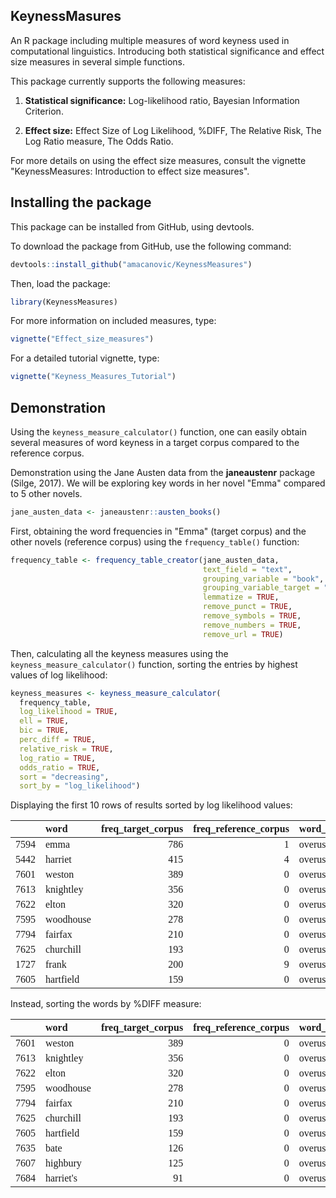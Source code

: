 
## KeynessMasures



An R package including multiple measures of word keyness used in computational
linguistics. Introducing both statistical significance and effect size
measures in several simple functions.


This package currently supports the following measures:

1.  **Statistical significance:** Log-likelihood ratio, Bayesian Information Criterion.

2.  **Effect size:** Effect Size of Log Likelihood, %DIFF, The Relative Risk,
The Log Ratio measure, The Odds Ratio.

For more details on using the effect size measures, consult the vignette 
"KeynessMeasures: Introduction to effect size measures". 

## Installing the package

This package can be installed from GitHub, using devtools. 

To download the package from GitHub, use the following command:

```r
devtools::install_github("amacanovic/KeynessMeasures")
```

Then, load the package:

```r
library(KeynessMeasures)
```

For more information on included measures, type:

```r
vignette("Effect_size_measures")
```

For a detailed tutorial vignette, type:

```r
vignette("Keyness_Measures_Tutorial")
```


## Demonstration

Using the `keyness_measure_calculator()` function, one can easily obtain
several measures of word keyness in a target corpus compared to the 
reference corpus.

Demonstration using the Jane Austen data from the **janeaustenr** package (Silge, 2017).
We will be exploring key words in her novel "Emma" compared to 5 other novels.

```r
jane_austen_data <- janeaustenr::austen_books()
```

First, obtaining the word frequencies in "Emma" (target corpus) and the other
novels (reference corpus) using the `frequency_table()` function:

```r
frequency_table <- frequency_table_creator(jane_austen_data,
                                           text_field = "text",
                                           grouping_variable = "book",
                                           grouping_variable_target = "Emma",
                                           lemmatize = TRUE,
                                           remove_punct = TRUE,
                                           remove_symbols = TRUE,
                                           remove_numbers = TRUE,
                                           remove_url = TRUE)
```

Then, calculating all the keyness measures using the `keyness_measure_calculator()` function,
sorting the entries by highest values of log likelihood:


```r
keyness_measures <- keyness_measure_calculator(
  frequency_table,
  log_likelihood = TRUE,
  ell = TRUE,
  bic = TRUE,
  perc_diff = TRUE,
  relative_risk = TRUE,
  log_ratio = TRUE,
  odds_ratio = TRUE,
  sort = "decreasing",
  sort_by = "log_likelihood")
```

Displaying the first 10 rows of results sorted by log likelihood values:
<table class=" lightable-classic" style="font-family: Cambria; width: auto !important; margin-left: auto; margin-right: auto;">
 <thead>
  <tr>
   <th style="text-align:left;">   </th>
   <th style="text-align:left;"> word </th>
   <th style="text-align:right;"> freq_target_corpus </th>
   <th style="text-align:right;"> freq_reference_corpus </th>
   <th style="text-align:left;"> word_use </th>
   <th style="text-align:right;"> log_likelihood </th>
   <th style="text-align:right;"> ell </th>
   <th style="text-align:right;"> bic </th>
   <th style="text-align:right;"> perc_diff </th>
   <th style="text-align:right;"> relative_risk </th>
   <th style="text-align:right;"> log_ratio </th>
   <th style="text-align:right;"> odds_ratio </th>
  </tr>
 </thead>
<tbody>
  <tr>
   <td style="text-align:left;"> 7594 </td>
   <td style="text-align:left;"> emma </td>
   <td style="text-align:right;"> 786 </td>
   <td style="text-align:right;"> 1 </td>
   <td style="text-align:left;"> overuse </td>
   <td style="text-align:right;"> 2350.3189 </td>
   <td style="text-align:right;"> 0.0006281 </td>
   <td style="text-align:right;"> 2336.8255 </td>
   <td style="text-align:right;"> 2.751670e+05 </td>
   <td style="text-align:right;"> 2752.6701 </td>
   <td style="text-align:right;"> 11.426616 </td>
   <td style="text-align:right;"> 2766.17371 </td>
  </tr>
  <tr>
   <td style="text-align:left;"> 5442 </td>
   <td style="text-align:left;"> harriet </td>
   <td style="text-align:right;"> 415 </td>
   <td style="text-align:right;"> 4 </td>
   <td style="text-align:left;"> overuse </td>
   <td style="text-align:right;"> 1205.6112 </td>
   <td style="text-align:right;"> 0.0003670 </td>
   <td style="text-align:right;"> 1192.1178 </td>
   <td style="text-align:right;"> 3.623455e+04 </td>
   <td style="text-align:right;"> 363.3455 </td>
   <td style="text-align:right;"> 8.505198 </td>
   <td style="text-align:right;"> 364.28214 </td>
  </tr>
  <tr>
   <td style="text-align:left;"> 7601 </td>
   <td style="text-align:left;"> weston </td>
   <td style="text-align:right;"> 389 </td>
   <td style="text-align:right;"> 0 </td>
   <td style="text-align:left;"> overuse </td>
   <td style="text-align:right;"> 1170.5395 </td>
   <td style="text-align:right;"> 0.0003623 </td>
   <td style="text-align:right;"> 1157.0461 </td>
   <td style="text-align:right;"> 2.416870e+17 </td>
   <td style="text-align:right;"> Inf </td>
   <td style="text-align:right;"> 11.411857 </td>
   <td style="text-align:right;"> Inf </td>
  </tr>
  <tr>
   <td style="text-align:left;"> 7613 </td>
   <td style="text-align:left;"> knightley </td>
   <td style="text-align:right;"> 356 </td>
   <td style="text-align:right;"> 0 </td>
   <td style="text-align:left;"> overuse </td>
   <td style="text-align:right;"> 1071.2392 </td>
   <td style="text-align:right;"> 0.0003383 </td>
   <td style="text-align:right;"> 1057.7458 </td>
   <td style="text-align:right;"> 2.211840e+17 </td>
   <td style="text-align:right;"> Inf </td>
   <td style="text-align:right;"> 11.283964 </td>
   <td style="text-align:right;"> Inf </td>
  </tr>
  <tr>
   <td style="text-align:left;"> 7622 </td>
   <td style="text-align:left;"> elton </td>
   <td style="text-align:right;"> 320 </td>
   <td style="text-align:right;"> 0 </td>
   <td style="text-align:left;"> overuse </td>
   <td style="text-align:right;"> 962.9117 </td>
   <td style="text-align:right;"> 0.0003117 </td>
   <td style="text-align:right;"> 949.4183 </td>
   <td style="text-align:right;"> 1.988170e+17 </td>
   <td style="text-align:right;"> Inf </td>
   <td style="text-align:right;"> 11.130159 </td>
   <td style="text-align:right;"> Inf </td>
  </tr>
  <tr>
   <td style="text-align:left;"> 7595 </td>
   <td style="text-align:left;"> woodhouse </td>
   <td style="text-align:right;"> 278 </td>
   <td style="text-align:right;"> 0 </td>
   <td style="text-align:left;"> overuse </td>
   <td style="text-align:right;"> 836.5295 </td>
   <td style="text-align:right;"> 0.0002800 </td>
   <td style="text-align:right;"> 823.0361 </td>
   <td style="text-align:right;"> 1.727223e+17 </td>
   <td style="text-align:right;"> Inf </td>
   <td style="text-align:right;"> 10.927172 </td>
   <td style="text-align:right;"> Inf </td>
  </tr>
  <tr>
   <td style="text-align:left;"> 7794 </td>
   <td style="text-align:left;"> fairfax </td>
   <td style="text-align:right;"> 210 </td>
   <td style="text-align:right;"> 0 </td>
   <td style="text-align:left;"> overuse </td>
   <td style="text-align:right;"> 631.9108 </td>
   <td style="text-align:right;"> 0.0002269 </td>
   <td style="text-align:right;"> 618.4174 </td>
   <td style="text-align:right;"> 1.304737e+17 </td>
   <td style="text-align:right;"> Inf </td>
   <td style="text-align:right;"> 10.522476 </td>
   <td style="text-align:right;"> Inf </td>
  </tr>
  <tr>
   <td style="text-align:left;"> 7625 </td>
   <td style="text-align:left;"> churchill </td>
   <td style="text-align:right;"> 193 </td>
   <td style="text-align:right;"> 0 </td>
   <td style="text-align:left;"> overuse </td>
   <td style="text-align:right;"> 580.7561 </td>
   <td style="text-align:right;"> 0.0002133 </td>
   <td style="text-align:right;"> 567.2627 </td>
   <td style="text-align:right;"> 1.199115e+17 </td>
   <td style="text-align:right;"> Inf </td>
   <td style="text-align:right;"> 10.400688 </td>
   <td style="text-align:right;"> Inf </td>
  </tr>
  <tr>
   <td style="text-align:left;"> 1727 </td>
   <td style="text-align:left;"> frank </td>
   <td style="text-align:right;"> 200 </td>
   <td style="text-align:right;"> 9 </td>
   <td style="text-align:left;"> overuse </td>
   <td style="text-align:right;"> 532.1223 </td>
   <td style="text-align:right;"> 0.0001913 </td>
   <td style="text-align:right;"> 518.6289 </td>
   <td style="text-align:right;"> 7.682500e+03 </td>
   <td style="text-align:right;"> 77.8250 </td>
   <td style="text-align:right;"> 6.282162 </td>
   <td style="text-align:right;"> 77.92058 </td>
  </tr>
  <tr>
   <td style="text-align:left;"> 7605 </td>
   <td style="text-align:left;"> hartfield </td>
   <td style="text-align:right;"> 159 </td>
   <td style="text-align:right;"> 0 </td>
   <td style="text-align:left;"> overuse </td>
   <td style="text-align:right;"> 478.4467 </td>
   <td style="text-align:right;"> 0.0001852 </td>
   <td style="text-align:right;"> 464.9533 </td>
   <td style="text-align:right;"> 9.878722e+16 </td>
   <td style="text-align:right;"> Inf </td>
   <td style="text-align:right;"> 10.121113 </td>
   <td style="text-align:right;"> Inf </td>
  </tr>
</tbody>
</table>
Instead, sorting the words by %DIFF measure:

<table class=" lightable-classic" style="font-family: Cambria; width: auto !important; margin-left: auto; margin-right: auto;">
 <thead>
  <tr>
   <th style="text-align:left;">   </th>
   <th style="text-align:left;"> word </th>
   <th style="text-align:right;"> freq_target_corpus </th>
   <th style="text-align:right;"> freq_reference_corpus </th>
   <th style="text-align:left;"> word_use </th>
   <th style="text-align:right;"> log_likelihood </th>
   <th style="text-align:right;"> ell </th>
   <th style="text-align:right;"> bic </th>
   <th style="text-align:right;"> perc_diff </th>
   <th style="text-align:right;"> relative_risk </th>
   <th style="text-align:right;"> log_ratio </th>
   <th style="text-align:right;"> odds_ratio </th>
  </tr>
 </thead>
<tbody>
  <tr>
   <td style="text-align:left;"> 7601 </td>
   <td style="text-align:left;"> weston </td>
   <td style="text-align:right;"> 389 </td>
   <td style="text-align:right;"> 0 </td>
   <td style="text-align:left;"> overuse </td>
   <td style="text-align:right;"> 1170.5395 </td>
   <td style="text-align:right;"> 0.0003623 </td>
   <td style="text-align:right;"> 1157.0461 </td>
   <td style="text-align:right;"> 2.416870e+17 </td>
   <td style="text-align:right;"> Inf </td>
   <td style="text-align:right;"> 11.411857 </td>
   <td style="text-align:right;"> Inf </td>
  </tr>
  <tr>
   <td style="text-align:left;"> 7613 </td>
   <td style="text-align:left;"> knightley </td>
   <td style="text-align:right;"> 356 </td>
   <td style="text-align:right;"> 0 </td>
   <td style="text-align:left;"> overuse </td>
   <td style="text-align:right;"> 1071.2392 </td>
   <td style="text-align:right;"> 0.0003383 </td>
   <td style="text-align:right;"> 1057.7458 </td>
   <td style="text-align:right;"> 2.211840e+17 </td>
   <td style="text-align:right;"> Inf </td>
   <td style="text-align:right;"> 11.283964 </td>
   <td style="text-align:right;"> Inf </td>
  </tr>
  <tr>
   <td style="text-align:left;"> 7622 </td>
   <td style="text-align:left;"> elton </td>
   <td style="text-align:right;"> 320 </td>
   <td style="text-align:right;"> 0 </td>
   <td style="text-align:left;"> overuse </td>
   <td style="text-align:right;"> 962.9117 </td>
   <td style="text-align:right;"> 0.0003117 </td>
   <td style="text-align:right;"> 949.4183 </td>
   <td style="text-align:right;"> 1.988170e+17 </td>
   <td style="text-align:right;"> Inf </td>
   <td style="text-align:right;"> 11.130159 </td>
   <td style="text-align:right;"> Inf </td>
  </tr>
  <tr>
   <td style="text-align:left;"> 7595 </td>
   <td style="text-align:left;"> woodhouse </td>
   <td style="text-align:right;"> 278 </td>
   <td style="text-align:right;"> 0 </td>
   <td style="text-align:left;"> overuse </td>
   <td style="text-align:right;"> 836.5295 </td>
   <td style="text-align:right;"> 0.0002800 </td>
   <td style="text-align:right;"> 823.0361 </td>
   <td style="text-align:right;"> 1.727223e+17 </td>
   <td style="text-align:right;"> Inf </td>
   <td style="text-align:right;"> 10.927172 </td>
   <td style="text-align:right;"> Inf </td>
  </tr>
  <tr>
   <td style="text-align:left;"> 7794 </td>
   <td style="text-align:left;"> fairfax </td>
   <td style="text-align:right;"> 210 </td>
   <td style="text-align:right;"> 0 </td>
   <td style="text-align:left;"> overuse </td>
   <td style="text-align:right;"> 631.9108 </td>
   <td style="text-align:right;"> 0.0002269 </td>
   <td style="text-align:right;"> 618.4174 </td>
   <td style="text-align:right;"> 1.304737e+17 </td>
   <td style="text-align:right;"> Inf </td>
   <td style="text-align:right;"> 10.522476 </td>
   <td style="text-align:right;"> Inf </td>
  </tr>
  <tr>
   <td style="text-align:left;"> 7625 </td>
   <td style="text-align:left;"> churchill </td>
   <td style="text-align:right;"> 193 </td>
   <td style="text-align:right;"> 0 </td>
   <td style="text-align:left;"> overuse </td>
   <td style="text-align:right;"> 580.7561 </td>
   <td style="text-align:right;"> 0.0002133 </td>
   <td style="text-align:right;"> 567.2627 </td>
   <td style="text-align:right;"> 1.199115e+17 </td>
   <td style="text-align:right;"> Inf </td>
   <td style="text-align:right;"> 10.400688 </td>
   <td style="text-align:right;"> Inf </td>
  </tr>
  <tr>
   <td style="text-align:left;"> 7605 </td>
   <td style="text-align:left;"> hartfield </td>
   <td style="text-align:right;"> 159 </td>
   <td style="text-align:right;"> 0 </td>
   <td style="text-align:left;"> overuse </td>
   <td style="text-align:right;"> 478.4467 </td>
   <td style="text-align:right;"> 0.0001852 </td>
   <td style="text-align:right;"> 464.9533 </td>
   <td style="text-align:right;"> 9.878722e+16 </td>
   <td style="text-align:right;"> Inf </td>
   <td style="text-align:right;"> 10.121113 </td>
   <td style="text-align:right;"> Inf </td>
  </tr>
  <tr>
   <td style="text-align:left;"> 7635 </td>
   <td style="text-align:left;"> bate </td>
   <td style="text-align:right;"> 126 </td>
   <td style="text-align:right;"> 0 </td>
   <td style="text-align:left;"> overuse </td>
   <td style="text-align:right;"> 379.1465 </td>
   <td style="text-align:right;"> 0.0001570 </td>
   <td style="text-align:right;"> 365.6531 </td>
   <td style="text-align:right;"> 7.828421e+16 </td>
   <td style="text-align:right;"> Inf </td>
   <td style="text-align:right;"> 9.785510 </td>
   <td style="text-align:right;"> Inf </td>
  </tr>
  <tr>
   <td style="text-align:left;"> 7607 </td>
   <td style="text-align:left;"> highbury </td>
   <td style="text-align:right;"> 125 </td>
   <td style="text-align:right;"> 0 </td>
   <td style="text-align:left;"> overuse </td>
   <td style="text-align:right;"> 376.1374 </td>
   <td style="text-align:right;"> 0.0001562 </td>
   <td style="text-align:right;"> 362.6440 </td>
   <td style="text-align:right;"> 7.766291e+16 </td>
   <td style="text-align:right;"> Inf </td>
   <td style="text-align:right;"> 9.774015 </td>
   <td style="text-align:right;"> Inf </td>
  </tr>
  <tr>
   <td style="text-align:left;"> 7684 </td>
   <td style="text-align:left;"> harriet's </td>
   <td style="text-align:right;"> 91 </td>
   <td style="text-align:right;"> 0 </td>
   <td style="text-align:left;"> overuse </td>
   <td style="text-align:right;"> 273.8280 </td>
   <td style="text-align:right;"> 0.0001257 </td>
   <td style="text-align:right;"> 260.3346 </td>
   <td style="text-align:right;"> 5.653860e+16 </td>
   <td style="text-align:right;"> Inf </td>
   <td style="text-align:right;"> 9.316025 </td>
   <td style="text-align:right;"> Inf </td>
  </tr>
</tbody>
</table>


